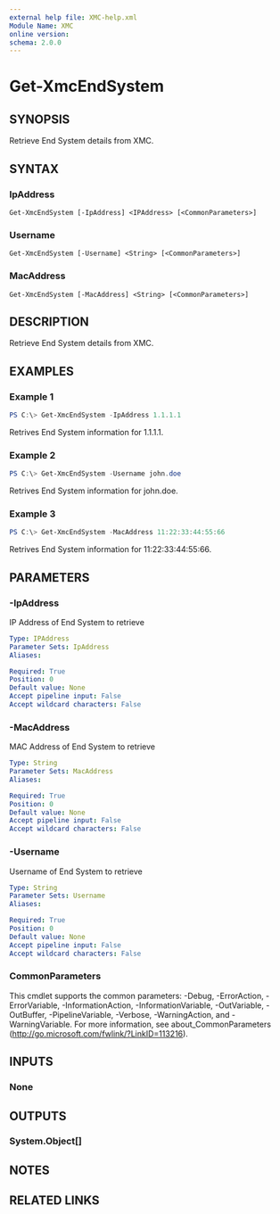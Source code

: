 ```yaml
---
external help file: XMC-help.xml
Module Name: XMC
online version:
schema: 2.0.0
---
```


# Get-XmcEndSystem

## SYNOPSIS
Retrieve End System details from XMC.

## SYNTAX

### IpAddress
```
Get-XmcEndSystem [-IpAddress] <IPAddress> [<CommonParameters>]
```

### Username
```
Get-XmcEndSystem [-Username] <String> [<CommonParameters>]
```

### MacAddress
```
Get-XmcEndSystem [-MacAddress] <String> [<CommonParameters>]
```

## DESCRIPTION
Retrieve End System details from XMC.

## EXAMPLES

### Example 1
```powershell
PS C:\> Get-XmcEndSystem -IpAddress 1.1.1.1
```

Retrives End System information for 1.1.1.1.

### Example 2
```powershell
PS C:\> Get-XmcEndSystem -Username john.doe
```

Retrives End System information for john.doe.

### Example 3
```powershell
PS C:\> Get-XmcEndSystem -MacAddress 11:22:33:44:55:66
```

Retrives End System information for 11:22:33:44:55:66.

## PARAMETERS

### -IpAddress
IP Address of End System to retrieve

```yaml
Type: IPAddress
Parameter Sets: IpAddress
Aliases:

Required: True
Position: 0
Default value: None
Accept pipeline input: False
Accept wildcard characters: False
```

### -MacAddress
MAC Address of End System to retrieve

```yaml
Type: String
Parameter Sets: MacAddress
Aliases:

Required: True
Position: 0
Default value: None
Accept pipeline input: False
Accept wildcard characters: False
```

### -Username
Username of End System to retrieve

```yaml
Type: String
Parameter Sets: Username
Aliases:

Required: True
Position: 0
Default value: None
Accept pipeline input: False
Accept wildcard characters: False
```

### CommonParameters
This cmdlet supports the common parameters: -Debug, -ErrorAction, -ErrorVariable, -InformationAction, -InformationVariable, -OutVariable, -OutBuffer, -PipelineVariable, -Verbose, -WarningAction, and -WarningVariable.
For more information, see about_CommonParameters (http://go.microsoft.com/fwlink/?LinkID=113216).

## INPUTS

### None

## OUTPUTS

### System.Object[]

## NOTES

## RELATED LINKS
